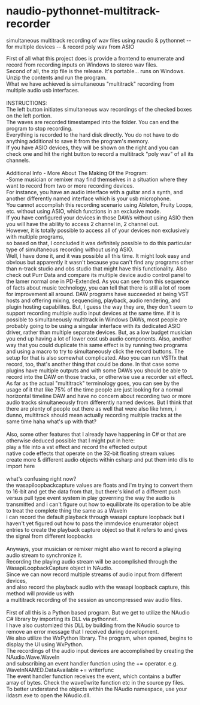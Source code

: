 # naudio-pythonnet-multitrack-recorder
simultaneous multitrack recording of wav files using naudio &amp; pythonnet -- for multiple devices -- &amp; record poly wav from ASIO

First of all what this project does is provide a frontend to enumerate and record from recording inputs on Windows to stereo wav files.<br>
Second of all, the zip file is the release.  It's portable... runs on Windows. Unzip the contents and run the program.<br>
What we have achieved is simultaneous "multitrack" recording from multiple audio usb interfaces.<br>
<br>
INSTRUCTIONS:<br>
The left button initiates simultaneous wav recordings of the checked boxes on the left portion.<br>
The waves are recorded timestamped into the folder.  You can end the program to stop recording.<br>
Everything is recorded to the hard disk directly. You do not have to do anything additional to save it from the program's memory.<br>
If you have ASIO devices, they will be shown on the right and you can check one and hit the right button to record a multitrack "poly wav" of all its channels.<br>
<br>
Additional Info - More About The Making Of the Program:<br>
-Some musician or remixer may find themselves in a situation where they want to record from two or more recording devices.<br>
For instance, you have an audio interface with a guitar and a synth, and another differently named interface which is your usb microphone.<br>
You cannot accomplish this recording scenario using Ableton, Fruity Loops, etc. without using ASIO, which functions in an exclusive mode.<br>
If you have configured your devices in those DAWs without using ASIO then you will have the ability to access 2 channel in, 2 channel out.<br>
However, it is totally possible to access all of your devices non exclusively with multiple programs,<br>
so based on that, I concluded it was definitely possible to do this particular type of simultaneous recording without using ASIO.<br>
Well, I have done it, and it was possible all this time.  It might look easy and obvious but apparently it wasn't because you can't find any programs other than n-track studio and obs studio that might have this functionality.  Also check out Purr Data and compare its multiple device audio control panel to the lamer normal one in PD-Extended.  As you can see from this sequence of facts about music technology, you can tell that there is still a lot of room for improvement all around.  DAW programs have succeeded at being VST hosts and offering mixing, sequencing, playback, audio rendering, and plugin hosting capabilites. But, I guess the way they are, they don't seem to support recording multiple audio input devices at the same time. if it is possible to simultaneously multitrack in Windows DAWs, most people are probably going to be using a singular interface with its dedicated ASIO driver, rather than multiple separate devices. But, as a low budget musician you end up having a lot of lower cost usb audio components.  Also, another way that you could duplicate this same effect is by running two programs and using a macro to try to simultaneously click the record buttons.  The setup for that is also somewhat complicated.  Also you can run VSTfx that record, too, that's another thing that could be done.  In that case some plugins have multiple outputs and with some DAWs you should be able to record into the DAW on those tracks, or otherwise use a recorder vst effect.  As far as the actual "multitrack" terminology goes, you can see by the usage of it that like 75% of the time people are just looking for a normal horizontal timeline DAW and have no concern about recording two or more audio tracks simultaneously from differently named devices.  But I think that there are plenty of people out there as well that were also like hmm, i dunno, multitrack should mean actually recording multiple tracks at the same time haha what's up with that?<br>
<br>
Also, some other features that I already have happening in C# or that are otherwise deduced possible that I might put in here:<br>
play a file into a vst effect and record the effected output<br>
native code effects that operate on the 32-bit floating stream values<br>
create more & different audio objects within csharp and put them into dlls to import here<br>
<br>
what's confusing right now?<br>
the wasapiloopbackcapture values are floats and i'm trying to convert them to 16-bit and get the data from that, but there's kind of a different push versus pull type event system in play governing the way the audio is transmitted and i can't figure out how to equilibrate its operation to be able to treat the complete thing the same as a WaveIn<br>
i can record the default playback through wasapi capture loopback but i haven't yet figured out how to pass the immdevice enumerator object entries to create the playback capture object so that it refers to and gives the signal from different loopbacks<br>
<br>
Anyways, your musician or remixer might also want to record a playing audio stream to synchronize it.<br>
Recording the playing audio stream will be accomplished through the WasapiLoopbackCapture object in NAudio.<br>
Since we can now record multiple streams of audio input from different devices,<br>
and also record the playback audio with the wasapi loopback capture, this method will provide us with<br>
a multitrack recording of the session as uncompressed wav audio files.<br>
<br>
First of all this is a Python based program. But we get to utilize the NAudio C# library by importing its DLL via pythonnet.<br>
I have also customized this DLL by building from the NAudio source to remove an error message that I received during development.<br>
We also utilize the WxPython library.  The program, when opened, begins to display the UI using WxPython.<br>
The recordings of the audio input devices are accomplished by creating the NAudio.Wave.WaveIn<br>
and subscribing an event handler function using the += operator.  e.g. WaveInNAMED.DataAvailable += writerfunc<br>
The event handler function receives the event, which contains a buffer array of bytes.  Check the wave0write function etc in the source py files.<br>
To better understand the objects within the NAudio namespace, use your ildasm.exe to open the NAudio.dll.<br>

